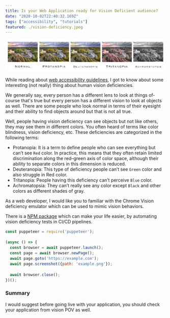 ```yaml
---
title: Is your Web Application ready for Vision Deficient audience?
date: "2020-10-02T22:40:32.169Z"
tags: ["accessibility", "tutorials"]
featured: ./vision-deficiency.jpeg
---
```

![vision-deficiency](./vision-deficiency.jpeg)

While reading about [web accessibility guidelines](https://www.w3.org/WAI/standards-guidelines/wcag/), I got to know about some interesting (not really) thing about human vision deficiencies.

We generally say, every person has a different lens to look at things of-course that's true but every person has a different vision to look at objects as well. There are some people who look normal in terms of their eyesight and their ability to find objects around but that is not all true.

Well, people having vision deficiency can see objects but not like others, they may see them in different colors. You often heard of terms like color blindness, vision deficiency, etc. These deficiencies are categorized in the following terms:

- Protanopia: It is a term to define people who can see everything but can’t see `Red` color. In practice, this means that they often retain limited discrimination along the red–green axis of color space, although their ability to separate colors in this dimension is reduced.
- Deuteranopia: This type of deficiency people can’t see `Green` color and also struggle in Red color.
- Tritanopia: People having this deficiency can’t perceive `Blue` color.
- Achromatopsia: They can’t really see any color except `Black` and other colors as different shades of gray.

As a web developer, I would like you to familiar with the Chrome Vision deficiency emulator which can be used to mimic vision behaviors.

There is a [NPM package](https://www.npmjs.com/package/puppeteer-core) which can make your life easier, by automating vision deficiency tests in CI/CD pipelines.

```js
const puppeteer = require('puppeteer');

(async () => {
  const browser = await puppeteer.launch();
  const page = await browser.newPage();
  await page.goto('https://example.com');
  await page.screenshot({path: 'example.png'});

  await browser.close();
})();
```
### Summary
I would suggest before going live with your application, you should check your application from vision POV as well.